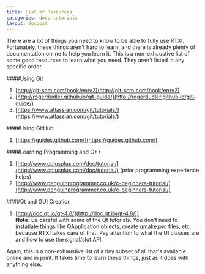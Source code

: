 ```yaml
---
title: List of Resources
categories: docs tutorials
layout: docpost
---
```


There are a lot of things you need to know to be able to fully use RTXI. Fortunately, these things aren't hard to learn, and there is already plenty of documentation online to help you learn it. This is a non-exhaustive list of some good resources to learn what you need. They aren't listed in any specific order.  


####Using Git 
1. [http://git-scm.com/book/en/v2](http://git-scm.com/book/en/v2)
2. [http://rogerdudler.github.io/git-guide/](http://rogerdudler.github.io/git-guide/)
3. [https://www.atlassian.com/git/tutorials/](https://www.atlassian.com/git/tutorials/)

####Using GitHub
1. [https://guides.github.com/](https://guides.github.com/)

####Learning Programming and C++
1. [http://www.cplusplus.com/doc/tutorial/](http://www.cplusplus.com/doc/tutorial/) (prior programming experience helps)
2. [http://www.penguinprogrammer.co.uk/c-beginners-tutorial/](http://www.penguinprogrammer.co.uk/c-beginners-tutorial/)

####Qt and GUI Creation
1. [http://doc.qt.io/qt-4.8/](http://doc.qt.io/qt-4.8/])  
**Note:** Be careful with some of the Qt tutorials. You don't need to instatiate things like QApplication objects, create qmake.pro files, etc. because RTXI takes care of that. Pay attention to what the UI classes are and how to use the signal/slot API.  

Again, this is a non-exhaustive list of a tiny subset of all that's available online and in print. It takes time to learn these things, just as it does with anything else.  
